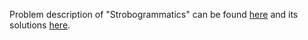 Problem description of "Strobogrammatics" can be found [here](https://leetcode.com/problems/strobogrammatic-number/solutions/2948502/python-solution/) and its solutions [here](https://github.com/aurimas13/SolutionsToProblems/blob/main/LeetCode/Python%20Solutions/Strobogrammatic%20Number/strobogrammatic.py).